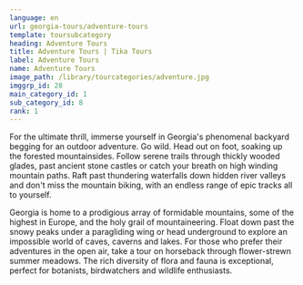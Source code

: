 ```yaml
---
language: en
url: georgia-tours/adventure-tours
template: toursubcategory
heading: Adventure Tours
title: Adventure Tours | Tika Tours
label: Adventure Tours
name: Adventure Tours
image_path: /library/tourcategories/adventure.jpg
imggrp_id: 28
main_category_id: 1
sub_category_id: 8
rank: 1
---
```

<div class="row content-row"><!-- 1483 (0)-->

</div>

<div class="row content-row"><!-- 1484 (3)-->
<div class="col-xs-12 col-sm-6 col-md-6"><!-- 1978 -->

For the ultimate thrill, immerse yourself in Georgia's phenomenal backyard begging
for an outdoor adventure. Go wild. Head out on foot, soaking up the forested mountainsides.
Follow serene trails through thickly wooded glades, past ancient stone castles or
catch your breath on high winding mountain paths. Raft past thundering waterfalls
down hidden river valleys and don't miss the mountain biking, with an endless range
of epic tracks all to yourself.

</div>

<div class="col-xs-12 col-sm-6 col-md-6"><!-- 1979 -->

Georgia is home to a prodigious array of formidable mountains, some of the highest
in Europe, and the holy grail of mountaineering. Float down past the snowy peaks
under a paragliding wing or head underground to explore an impossible world of caves,
caverns and lakes. For those who prefer their adventures in the open air, take a
tour on horseback through flower\-strewn summer meadows. The rich diversity of flora
and fauna is exceptional, perfect for botanists, birdwatchers and wildlife enthusiasts.

</div>

</div>
